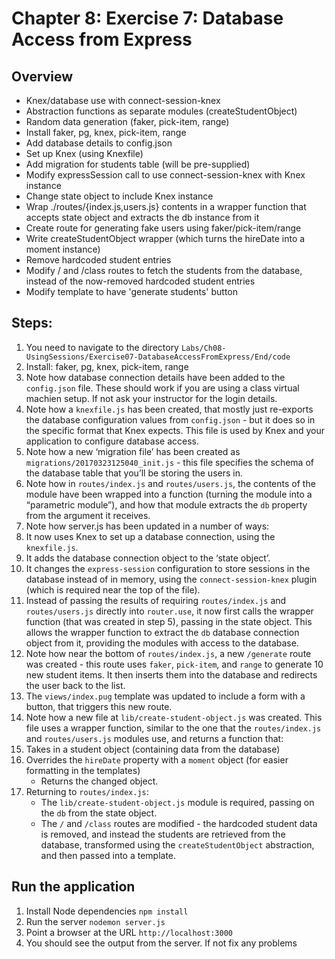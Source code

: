 # Chapter 8: Exercise 7: Database Access from Express
## Overview
* Knex/database use with connect-session-knex
* Abstraction functions as separate modules (createStudentObject)
* Random data generation (faker, pick-item, range)
* Install faker, pg, knex, pick-item, range
* Add database details to config.json
* Set up Knex (using Knexfile)
* Add migration for students table (will be pre-supplied)
* Modify expressSession call to use connect-session-knex with Knex instance
* Change state object to include Knex instance
* Wrap ./routes/{index.js,users.js} contents in a wrapper function that accepts state object and extracts the db instance from it
* Create route for generating fake users using faker/pick-item/range
* Write createStudentObject wrapper (which turns the hireDate into a moment instance)
* Remove hardcoded student entries
* Modify / and /class routes to fetch the students from the database, instead of the now-removed hardcoded student entries
* Modify template to have 'generate students' button


## Steps:
1. You need to navigate to the directory `Labs/Ch08-UsingSessions/Exercise07-DatabaseAccessFromExpress/End/code`
1. Install: faker, pg, knex, pick-item, range
1. Note how database connection details have been added to the `config.json` file. These should work if you are using a class virtual machien setup. If not ask your instructor for the login details.
1. Note how a `knexfile.js` has been created, that mostly just re-exports the database configuration values from `config.json` - but it does so in the specific format that Knex expects. This file is used by Knex and your application to configure database access.
1. Note how a new ‘migration file’ has been created as `migrations/20170323125040_init.js` - this file specifies the schema of the database table that you’ll be storing the users in.
1. Note how in `routes/index.js` and `routes/users.js`, the contents of the module have been wrapped into a function (turning the module into a “parametric module”), and how that module extracts the `db` property from the argument it receives.
1. Note how server.js has been updated in a number of ways:
1. It now uses Knex to set up a database connection, using the `knexfile.js`.
1. It adds the database connection object to the ‘state object’.
1. It changes the `express-session` configuration to store sessions in the database instead of in memory, using the `connect-session-knex` plugin (which is required near the top of the file).
1. Instead of passing the results of requiring `routes/index.js` and `routes/users.js` directly into `router.use`, it now first calls the wrapper function (that was created in step 5), passing in the state object. This allows the wrapper function to extract the `db` database connection object from it, providing the modules with access to the database.
1. Note how near the bottom of `routes/index.js`, a new `/generate` route was created - this route uses `faker`, `pick-item`, and `range` to generate 10 new student items. It then inserts them into the database and redirects the user back to the list.
1. The `views/index.pug` template was updated to include a form with a button, that triggers this new route.
1. Note how a new file at `lib/create-student-object.js` was created. This file uses a wrapper function, similar to the one that the `routes/index.js` and `routes/users.js` modules use, and returns a function that:
1. Takes in a student object (containing data from the database)
1. Overrides the `hireDate` property with a `moment` object (for easier formatting in the templates)
    - Returns the changed object.
1. Returning to `routes/index.js`:
    - The `lib/create-student-object.js` module is required, passing on the `db` from the state object.
    - The `/` and `/class` routes are modified - the hardcoded student data is removed, and instead the students are retrieved from the database, transformed using the `createStudentObject` abstraction, and then passed into a template.
## Run the application
1. Install Node dependencies `npm install`
1. Run the server `nodemon server.js`
1. Point a browser at the URL `http://localhost:3000`
1. You should see the output from the server. If not fix any problems